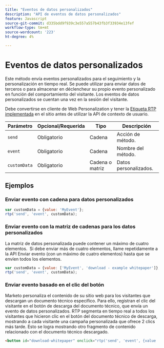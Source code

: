 ```yaml
---
title: "Eventos de datos personalizados"
description: "API de eventos de datos personalizados"
feature: Javascript
source-git-commit: d335bdd9f939c3e557a557b43fb3f33934e13fef
workflow-type: tm+mt
source-wordcount: '223'
ht-degree: 4%

---
```



# Eventos de datos personalizados

Este método envía eventos personalizados para el seguimiento y la personalización en tiempo real. Se puede utilizar para enviar datos de terceros o para almacenar en déclencheur su propio evento personalizado en función del comportamiento del visitante. Los eventos de datos personalizados se cuentan una vez en la sesión del visitante.

Debe convertirse en cliente de Web Personalization y tener la [Etiqueta RTP implementada](https://experienceleague.adobe.com/en/docs/marketo/using/product-docs/web-personalization/rtp-tag-implementation/deploy-the-rtp-javascript) en el sitio antes de utilizar la API de contexto de usuario.

| Parámetro | Opcional/Requerida | Tipo | Descripción |
|---|---|---|---|
| `send` | Obligatorio | Cadena | Acción de método. |
| `event` | Obligatorio | Cadena | Nombre del método. |
| `customData` | Obligatorio | Cadena o matriz | Datos personalizados. |

## Ejemplos

### Enviar evento con cadena para datos personalizados

```javascript
var customData = {value: 'MyEvent'};
rtp('send', 'event', customData);
```

### Enviar evento con la matriz de cadenas para los datos personalizados

La matriz de datos personalizada puede contener un máximo de cuatro elementos.  Si debe enviar más de cuatro elementos, llame repetidamente a la API Enviar evento (con un máximo de cuatro elementos) hasta que se envíen todos los elementos.

```javascript
var customData = {value: ['MyEvent', 'download - example whitepaper']};
rtp('send', 'event', customData);
```

### Enviar evento basado en el clic del botón

Marketo personaliza el contenido de su sitio web para los visitantes que descargan un documento técnico específico. Para ello, registran el clic del visitante en el botón de descarga del documento técnico, que envía un evento de datos personalizados. RTP segmenta en tiempo real a todos los visitantes que hicieron clic en el botón del documento técnico de descarga, mostrando a cada visitante una campaña personalizada que ofrece 2 clics más tarde. Esto se logra mostrando otro fragmento de contenido relacionado con el documento técnico descargado.

```html
<button id="download-whitepaper" onclick="rtp('send', 'event', {value :'download - example whitepaper'})">Download</button>
```
